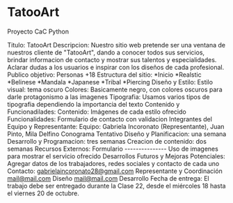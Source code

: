 # TatooArt
Proyecto CaC Python

Titulo: TatooArt
Descripcion: Nuestro sitio web pretende ser una ventana de nuestros cliente de "TatooArt", dando a conocer todos sus servicios, brindar informacion de contacto y mostrar sus talentos y  especialidades. Aclarar dudas a los usuarios e inspirar con los diseños de cada profesional.
Publico objetivo: Personas +18
Estructura del sitio: 
*Inicio
*Realstic
*Belinese
*Mandala
*Japanese
*Tribal
*Piercing
Diseño y Estilo:
Estilo visual: tema oscuro
Colores: Basicamente negro, con colores oscuros para darle protagonismo a las imagenes
Tipografia: Usamos varios tipos de tipografia dependiendo la importancia del texto
Contenido y Funcionadilades:
Contenido: Imágenes de cada estilo ofrecido 
Funcionalidades: Formulario de contacto con validacion
Integrantes del Equipo y Representante:
Equipo: Gabriela Incoronato  (Representante), Juan Pinto, Mila Delfino 
Conograma Tentativo
Diseño y Planificacion: una semana
Desarrollo y Programacion: tres semanas
Creacion de contenido:  dos semanas
Recursos Externos:
Formulario ---------------
Uso de imagenes para mostrar el servicio ofrecido
Desarrollos Futuros y Mejoras Potenciales:
Agregar datos de los trabajadores, redes sociales y contacto de cada uno
Contacto:
gabrielaincoronato28@gmail.com Representante y Coordinación
mail@mail.com Diseño
mail@mail.com Desarrollo
Fecha de entrega:
El trabajo debe ser entregado durante la Clase 22, desde el miércoles 18 hasta el viernes
20 de octubre.

